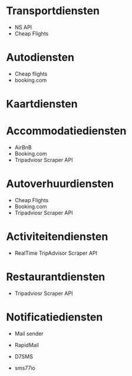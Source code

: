 # Transportdiensten
- NS API
- Cheap Flights

# Autodiensten
- Cheap flights
- booking.com

# Kaartdiensten

# Accommodatiediensten
- AirBnB
- Booking.com
- Tripadviosr Scraper API

# Autoverhuurdiensten
- Cheap Flights
- Booking.com
- Tripadviosr Scraper API

# Activiteitendiensten
- RealTime TripAdvisor Scraper API

# Restaurantdiensten
- Tripadviosr Scraper API

# Notificatiediensten
- Mail sender
- RapidMail

- D7SMS
- sms77io